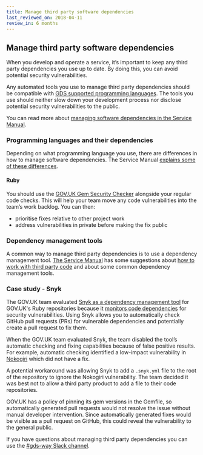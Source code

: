 ```yaml
---
title: Manage third party software dependencies
last_reviewed_on: 2018-04-11
review_in: 6 months
---
```


## Manage third party software dependencies

When you develop and operate a service, it’s important to keep any third party dependencies you use up to date. By doing this, you can avoid potential security vulnerabilities.

Any automated tools you use to manage third party dependencies should be compatible with [GDS supported programming languages][]. The tools you use should neither slow down your development process nor disclose potential security vulnerabilities to the public.

You can read more about [managing software dependencies in the Service Manual][].

### Programming languages and their dependencies

Depending on what programming language you use, there are differences in how to manage software dependencies. The Service Manual [explains some of these differences][].

#### Ruby

You should use the [GOV.UK Gem Security Checker][] alongside your regular code checks. This will help your team move any code vulnerabilities into the team’s work backlog. You can then:

* prioritise fixes relative to other project work
* address vulnerabilities in private before making the fix public

### Dependency management tools

A common way to manage third party dependencies is to use a dependency management tool. [The Service Manual][] has some suggestions about [how to work with third party code][] and about some common dependency management tools.

### Case study - Snyk

The GOV.UK team evaluated [Snyk as a dependency management tool][] for GOV.UK's Ruby repositories because it [monitors code dependencies][] for security vulnerabilities. Using Snyk allows you to automatically check GitHub pull requests (PRs) for vulnerable dependencies and potentially create a pull request to fix them.

When the GOV.UK team evaluated Snyk, the team disabled the tool’s automatic checking and fixing capabilities because of false positive results. For example, automatic checking identified a low-impact vulnerability in [Nokogiri][] which did not have a fix.

A potential workaround was allowing Snyk to add a `.snyk.yml` file to the root of the repository to ignore the Nokogiri vulnerability. The team decided it was best not to allow a third party product to add a file to their code repositories.

GOV.UK has a policy of pinning its gem versions in the Gemfile, so automatically generated pull requests would not resolve the issue without manual developer intervention. Since automatically generated fixes would be visible as a pull request on GitHub, this could reveal the vulnerability to the general public.

If you have questions about managing third party dependencies you can use the [#gds-way Slack channel][].


[GDS supported programming languages]: #programming-languages
[managing software dependencies in the Service Manual]: https://www.gov.uk/service-manual/technology/managing-software-dependencies
[explains some of these differences]: https://www.gov.uk/service-manual/technology/managing-software-dependencies#differences-across-programming-language-communities
[GOV.UK Gem Security Checker]: https://github.com/alphagov/govuk_security_audit
[The Service Manual]: https://www.gov.uk/service-manual
[how to work with third party code]: https://www.gov.uk/service-manual/technology/managing-software-dependencies#how-to-work-with-third-party-code
[Snyk as a dependency management tool]: https://snyk.io/docs/snyk-for-ruby
[monitors code dependencies]: https://snyk.io/features
[Nokogiri]: http://www.nokogiri.org/
[#gds-way Slack channel]: https://gds.slack.com/messages/CACFQBL0Y/#
